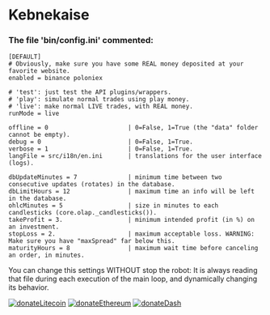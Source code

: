 # Kebnekaise

### The file 'bin/config.ini' commented:
    
    [DEFAULT]
    # Obviously, make sure you have some REAL money deposited at your favorite website.
    enabled = binance poloniex
    
    # 'test': just test the API plugins/wrappers.
    # 'play': simulate normal trades using play money.
    # 'live': make normal LIVE trades, with REAL money.
    runMode = live
    
    offline = 0                      | 0=False, 1=True (the "data" folder cannot be empty).
    debug = 0                        | 0=False, 1=True.
    verbose = 1                      | 0=False, 1=True.
    langFile = src/i18n/en.ini       | translations for the user interface (logs).
    
    dbUpdateMinutes = 7              | minimum time between two consecutive updates (rotates) in the database.
    dbLimitHours = 12                | maximum time an info will be left in the database.
    ohlcMinutes = 5                  | size in minutes to each candlesticks (core.olap._candlesticks()).    
    takeProfit = 3.                  | minimum intended profit (in %) on an investment.
    stopLoss = 2.                    | maximum acceptable loss. WARNING: Make sure you have "maxSpread" far below this.
    maturityHours = 8                | maximum wait time before canceling an order, in minutes.

You can change this settings WITHOUT stop the robot: It is always reading that file during each execution of the main loop, and dynamically changing its behavior.


[![donateLitecoin](https://img.shields.io/badge/Donate-LTC-red)](https://insight.litecore.io/address/LbtTecTv6QfrLWPsBykNumXMbD9YMxbu1R)
[![donateEthereum](https://img.shields.io/badge/Donate-ETH-green)](https://etherscan.io/address/0x2AB999d431823738ddA5Dc14c66A6FfB0f24C8aD)
[![donateDash](https://img.shields.io/badge/Donate-DASH-blue)](https://explorer.dash.org/address/XoingbjbZyee9CQzfu24v5FD7AStHwNYdz)
